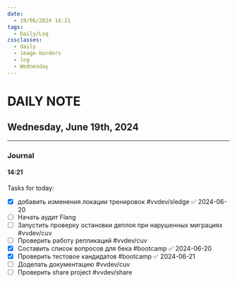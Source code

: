 ```yaml
---
date:
  - 19/06/2024 14:21
tags:
  - Daily/Log
cssclasses:
  - daily
  - image-borders
  - log
  - Wednesday
---
```

# DAILY NOTE
## Wednesday, June 19th, 2024
---
### Journal
#### 14:21
Tasks for today:
- [x] добавить изменения локации тренировок #vvdev/sledge ✅ 2024-06-20
- [ ] Начать аудит Flang
- [ ] Запустить проверку остановки деплоя при нарушенных миграциях #vvdev/cuv 
- [ ] Проверить работу репликаций #vvdev/cuv 
- [x] Составить список вопросов для бека #bootcamp ✅ 2024-06-20
- [x] Проверить тестовое кандидатов #bootcamp ✅ 2024-06-21
- [ ] Доделать документацию #vvdev/cuv 
- [ ] Проверить share project #vvdev/share